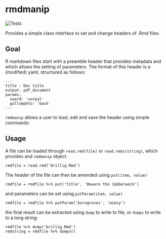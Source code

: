# rmdmanip

![Tests](https://github.com/minimumcosttohumanity/rmdmanip/actions/workflows/r.yml/badge.svg)

Provides a simple class interface to set and change headers of .Rmd files. 

## Goal

R markdown files start with a preamble header that provides metadata and which allows the setting of parameters. The format of this header is a (modified) yaml, structured as follows:

```
---
title : Doc title
output: pdf_document
params:
  sword: 'vorpal'
  gallumphto: 'back'
---
```

`rmdmanip` allows a user to load, edit and save the header using simple commands:

## Usage

A file can be loaded through `read.rmd(file)` or `read.rmds(string)`, which provides and `rmdmanip` object. 

```
rmdfile = read.rmd('brillig.Rmd')
```

The header of the file can then be amended using `put(item, value)`

```
rmdfile = rmdfile %>% put('title', 'Beware the Jabberwock')
```

and parameters can be set using `putParam(item, value)`

```
rmdfile = rmdfile %>% putParam('borogroves', 'mimsy')
```

the final result can be extracted using `dump` to write to file, or `dumps` to write to a long string:

```
rmdfile %>% dump('brillig.Rmd')
rmdstring = rmdfile %>% dumps()
```


